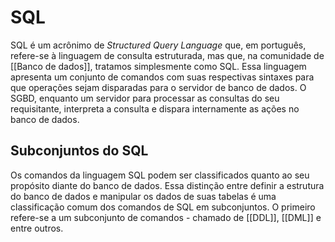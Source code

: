 #  SQL
SQL é um acrônimo de _Structured Query Language_ que, em português, refere-se à linguagem de consulta estruturada, mas que, na comunidade de [[Banco de dados]], tratamos simplesmente como SQL. Essa linguagem apresenta um conjunto de comandos com suas respectivas sintaxes para que operações sejam disparadas para o servidor de banco de dados. O SGBD, enquanto um servidor para processar as consultas do seu requisitante, interpreta a consulta e dispara internamente as ações no banco de dados. 

## Subconjuntos do SQL
Os comandos da linguagem SQL podem ser classificados quanto ao seu propósito diante do banco de dados.  Essa distinção entre definir a estrutura do banco de dados e manipular os dados de suas tabelas é uma classificação comum dos comandos de SQL em subconjuntos. O primeiro refere-se a um subconjunto de comandos - chamado de [[DDL]], [[DML]] e entre outros.